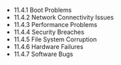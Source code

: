 

- 11.4.1 Boot Problems
- 11.4.2 Network Connectivity Issues
- 11.4.3 Performance Problems
- 11.4.4 Security Breaches
- 11.4.5 File System Corruption
- 11.4.6 Hardware Failures
- 11.4.7 Software Bugs